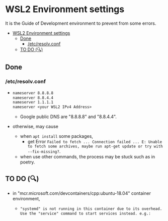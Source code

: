 # WSL2 Environment settings

It is the Guide of Development environment to prevent from some errors.

- [WSL2 Environment settings](#wsl2-environment-settings)
  - [Done](#done)
    - [/etc/resolv.conf](#etcresolvconf)
  - [TO DO (🔍)](#to-do-)

## Done

### /etc/resolv.conf

- ```txt
  nameserver 8.8.8.8
  nameserver 8.8.4.4
  nameserver 1.1.1.1
  nameserver <your WSL2 IPv4 Address>
  ```

  - Google public DNS are "8.8.8.8" and "8.8.4.4".

- otherwise, may cause
  - when `apt install` some packages,
    - get Error `Failed to fetch ... Connection failed ... E: Unable to fetch some archives, maybe run apt-get update or try with --fix-missing?`.
  - when use other commands, the process may be stuck such as in poetry.

## TO DO (🔍)

- in "mcr.microsoft.com/devcontainers/cpp:ubuntu-18.04" container environment,

  - ```txt
    "systemd" is not running in this container due to its overhead.
    Use the "service" command to start services instead. e.g.:
    ```
